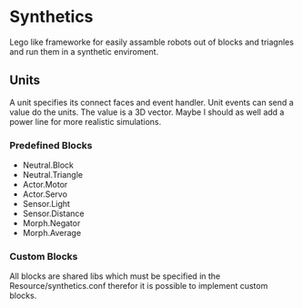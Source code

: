 # Synthetics
Lego like frameworke for easily assamble robots out of blocks and triagnles and run them in a synthetic enviroment.

## Units
A unit specifies its connect faces and event handler. Unit events can send a value do the units. The value is a 3D vector. Maybe I should as well add a power line for more realistic simulations.

### Predefined Blocks
* Neutral.Block
* Neutral.Triangle
* Actor.Motor
* Actor.Servo
* Sensor.Light
* Sensor.Distance
* Morph.Negator
* Morph.Average

### Custom Blocks
All blocks are shared libs which must be specified in the Resource/synthetics.conf therefor it is possible to implement custom blocks.
